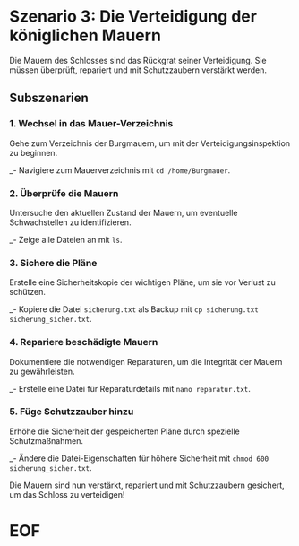 # Szenario 3: Die Verteidigung der königlichen Mauern

Die Mauern des Schlosses sind das Rückgrat seiner Verteidigung. Sie müssen überprüft, repariert und mit Schutzzaubern verstärkt werden.

## Subszenarien

### 1. Wechsel in das Mauer-Verzeichnis

Gehe zum Verzeichnis der Burgmauern, um mit der Verteidigungsinspektion zu beginnen.

\_- Navigiere zum Mauerverzeichnis mit `cd /home/Burgmauer`.

### 2. Überprüfe die Mauern

Untersuche den aktuellen Zustand der Mauern, um eventuelle Schwachstellen zu identifizieren.

\_- Zeige alle Dateien an mit `ls`.

### 3. Sichere die Pläne

Erstelle eine Sicherheitskopie der wichtigen Pläne, um sie vor Verlust zu schützen.

\_- Kopiere die Datei `sicherung.txt` als Backup mit `cp sicherung.txt sicherung_sicher.txt`.

### 4. Repariere beschädigte Mauern

Dokumentiere die notwendigen Reparaturen, um die Integrität der Mauern zu gewährleisten.

\_- Erstelle eine Datei für Reparaturdetails mit `nano reparatur.txt`.

### 5. Füge Schutzzauber hinzu

Erhöhe die Sicherheit der gespeicherten Pläne durch spezielle Schutzmaßnahmen.

\_- Ändere die Datei-Eigenschaften für höhere Sicherheit mit `chmod 600 sicherung_sicher.txt`.

Die Mauern sind nun verstärkt, repariert und mit Schutzzaubern gesichert, um das Schloss zu verteidigen!

# EOF
